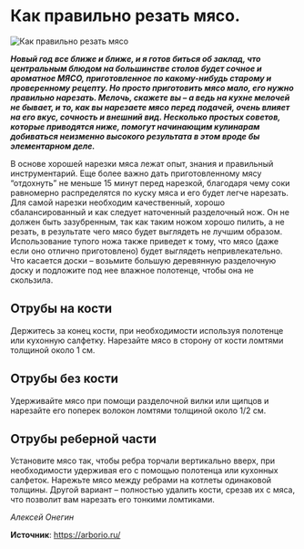 # Как правильно резать мясо.

![Как правильно резать мясо](/images/Kulinar/Other/rezka-myasa.jpg 'Как правильно резать мясо')

_**Новый год все ближе и ближе, и я готов биться об заклад, что центральным блюдом на большинстве столов будет сочное и ароматное МЯСО, приготовленное по какому-нибудь старому и проверенному рецепту. Но просто приготовить мясо мало, его нужно правильно нарезать. Мелочь, скажете вы – а ведь на кухне мелочей не бывает, и то, как вы нарезаете мясо перед подачей, очень влияет на его вкус, сочность и внешний вид. Несколько простых советов, которые приводятся ниже, помогут начинающим кулинарам добиваться неизменно высокого результата в этом вроде бы элементарном деле.**_

В основе хорошей нарезки мяса лежат опыт, знания и правильный инструментарий. Еще более важно дать приготовленному мясу “отдохнуть” не меньше 15 минут перед нарезкой, благодаря чему соки равномерно распределятся по куску мяса и его будет легче нарезать. Для самой нарезки необходим качественный, хорошо сбалансированный и как следует наточенный разделочный нож. Он не должен быть зазубренным, так как таким ножом хорошо пилить, а не резать, в результате чего мясо будет выглядеть не лучшим образом. Использование тупого ножа также приведет к тому, что мясо (даже если оно отлично приготовлено) будет выглядеть непривлекательно. Что касается доски – возьмите большую деревянную разделочную доску и подложите под нее влажное полотенце, чтобы она не скользила.

## Отрубы на кости

Держитесь за конец кости, при необходимости используя полотенце или кухонную салфетку. Нарезайте мясо в сторону от кости ломтями толщиной около 1 см.

## Отрубы без кости

Удерживайте мясо при помощи разделочной вилки или щипцов и нарезайте его поперек волокон ломтями толщиной около 1/2 см.

## Отрубы реберной части

Установите мясо так, чтобы ребра торчали вертикально вверх, при необходимости удерживая его с помощью полотенца или кухонных салфеток. Нарежьте мясо между ребрами на котлеты одинаковой толщины. Другой вариант – полностью удалить кости, срезав их с мяса, что позволит вам нарезать его тонкими ломтиками.

_Алексей Онегин_

**Источник**: https://arborio.ru/
